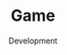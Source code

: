 ---
layout: service
title: "Game"
subtitle: "Development"
lang: en
ref: Game Development
img: game.png
description: With the help of the state-of-the-art tools and technologies like <a href="https://unity3d.com">Unit3D</a>, <a href="https://www.adobe.com/products/animate.html">Adobe Animate</a> and <a href="https://ephtracy.github.io">Magicavoxel</a> we design, develop and commercialize our own games. We cover different game genres including arcade, strategy and trading card games. Our primary focus is onto the mobile games including the two major platforms Android and iOS. Therefore, the games are published and distributed via Google Play and App stores. <b>We expect to release our first game in the second half of 2019.</b>
---